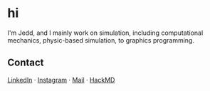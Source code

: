 # hi

I'm Jedd, and I mainly work on simulation, including computational mechanics, physic-based simulation, to graphics programming.

## Contact

[LinkedIn](https://www.linkedin.com/in/cheng-chun-yang/) · [Instagram](https://instagram.com/jeddiot) · [Mail](mailto:yangjedd@gmail.com) · [HackMD](https://hackmd.io/@jeddiot/)
